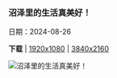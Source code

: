 ### 沼泽里的生活真美好！

日期：2024-08-26

**下载**  |  [1920x1080](https://cn.bing.com/th?id=OHR.YoungCaiman_ZH-CN1995433788_1920x1080.jpg)  |  [3840x2160](https://cn.bing.com/th?id=OHR.YoungCaiman_ZH-CN1995433788_UHD.jpg)

![沼泽里的生活真美好！](https://cn.bing.com/th?id=OHR.YoungCaiman_ZH-CN1995433788_1920x1080.jpg "黑色凯门鳄幼崽，坦博帕塔国家保护区，秘鲁 (© Maxime Aliaga/Minden Pictures)")

